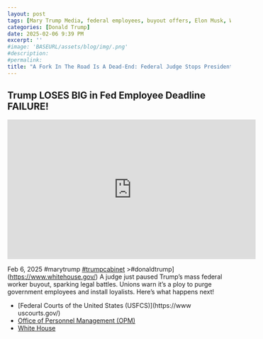```yaml
---
layout: post
tags: [Mary Trump Media, federal employees, buyout offers, Elon Musk, White House (WH), Federal Courts of the United States (USFCS), Office of Personnel Management (OPM), politics]
categories: [Donald Trump]
date: 2025-02-06 9:39 PM
excerpt: ''
#image: 'BASEURL/assets/blog/img/.png'
#description:
#permalink:
title: "A Fork In The Road Is A Dead-End: Federal Judge Stops President Elon Musk Buyout Of Federal Employees"
---
```



## Trump LOSES BIG in Fed Employee Deadline FAILURE!

<iframe width="560" height="315" src="https://www.youtube.com/embed/oK8BPKkUGKs?si=yXvoMcbjKgoiaDax" title="YouTube video player" frameborder="0" allow="accelerometer; autoplay; clipboard-write; encrypted-media; gyroscope; picture-in-picture; web-share" referrerpolicy="strict-origin-when-cross-origin" allowfullscreen></iframe>

Feb 6, 2025  #marytrump [#trumpcabinet](https://www.whitehouse.gov/) >#donaldtrump](https://www.whitehouse.gov/)
A judge just paused Trump’s mass federal worker buyout, sparking legal battles. Unions warn it’s a ploy to purge government employees and install loyalists. Here’s what happens next!

- [Federal Courts of the United States (USFCS)](https://www uscourts.gov/)
- [Office of Personnel Management (OPM)](https://www.opm.gov/)
- [White House](https://www.whitehouse.gov/)